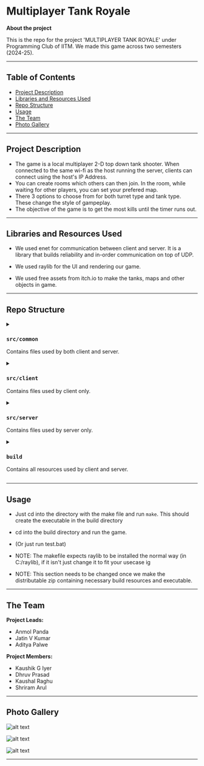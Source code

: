 # Multiplayer Tank Royale

**About the project**

This is the repo for the project 'MULTIPLAYER TANK ROYALE' under Programming Club of IITM. We made this game across two semesters (2024-25).

---

## Table of Contents

- [Project Description](#project-description)
- [Libraries and Resources Used](#libraries-and-resources-used)
- [Repo Structure](#repo-structure)
- [Usage](#usage)
- [The Team](#the-team)
- [Photo Gallery](#photo-gallery)

---

## Project Description

- The game is a local multiplayer 2-D top down tank shooter. When connected to the same wi-fi as the host running the server, clients can connect using the host's IP Address. 
- You can create rooms which others can then join. In the room, while waiting for other players, you can set your prefered map.
- There 3 options to choose from for both turret type and tank type. These change the style of gampeplay.
- The objective of the game is to get the most kills until the timer runs out.

---
## Libraries and Resources Used

- We used enet for communication between client and server. It is a library that builds reliability and in-order communication on top of UDP.

- We used raylib for the UI and rendering our game.

- We used free assets from itch.io to make the tanks, maps and other objects in game.


---
## Repo Structure

<details>
<summary>

### `src/common`
Contains files used by both client and server.
</summary>

-  `communication`: This folder contains files defining our communication protocol, i.e. how we encode and decode messages, the structs and commands used by client and server etc.

- `maps`: This folder has files that defines a map object, and also contains data about the three maps like dimensions and types of tiles and tile locations.

- `misc`: This folder contains some misc files useful for certain tasks in client and server like thread pools, queues, string manipulation, void pointers, signal handling.

- `physics`: This folder contains code we use to simulate collisions and other interaction between in game objects.

- `game_communication.hpp`: These files help to serialize/deserialize classes and structs used by the game in order to send or receive them properly.

- `game.hpp` and `game_constants.hpp`: These files define the actual working of the systems once the game has started, i.e. how the game state updates over time with player inputs. Constants and stats related to the various game objects also stored here.

</details>
<details>
<summary>

### `src/client`
Contains files used by client only.
</summary>

- `core/dragonlib`: This is our UI library built on top of raylib made by C++ god kosik. Pls explain this dark magic to us humans.

- `components`: This folder contains dragonlib components we use like buttons, text input, etc.

- `core/scene_management`: This folder defines what are 'Scenes' in our game (similar to a webpage in a website). Has functions to load and unload them properly.

- `core/utils/animations`: This folder contains code to define frames, animations and control them (play, stop, etc).

- `core/utils/camera.hpp`: This file has code to ensure proper conversion of vectors and shapes from units in the actual game to relative to screen (camera). It helps us to render properly on devices with different screen sizes too.

- `core/global.hpp`: This is for loading fonts and shaders we use throughout the scenes for rendering.

- `pages`: This folder contains all the ui, logic, communication that takes place in each of the five scenes (splash, lobby, room, game and game over).

- `service_consumer.hpp`: This file provides a framework for communication by the client. It is built on top of enet.

- `main.cpp`: This file runs the main thread of the client application.

</details>
<details>
<summary>

### `src/server`
Contains files used by server only.
</summary>

- `service_provider.hpp`: This file provides a framework for communication by the server. It is built on top of enet.

- `lobby_service_provider`: This folder defines the behaviour of the server when players first connect. It lets players create rooms.

- `room_service_provider`: This folder defines the behaviour of the server when players join a room. It lets players create games.

- `game_service_provider`: This folder defines the behaviour of the server in game.

- `main.cpp`: This file runs the main thread of the server application.

</details>
<details>
<summary>

### `build`
Contains all resources used by client and server.
</summary>

- It contains the game's client and server exectuables and makefiles.
- It also contains resources like enet .dlls, images and shaders.

</details>

---

## Usage
- Just cd into the directory with the make file and run `make`.
    This should create the executable in the build directory
 
- cd into the build directory and run the game. 

- (Or just run test.bat)

- NOTE: The makefile expects raylib to be installed the normal way (in C:/raylib), if it isn't just change it to fit your usecase ig

- NOTE: This section needs to be changed once we make the distributable zip containing necessary build resources and executable.

---

## The Team

**Project Leads:**
- Anmol Panda
- Jatin V Kumar
- Aditya Palwe

**Project Members:**
- Kaushik G Iyer
- Dhruv Prasad
- Kaushal Raghu
- Shriram Arul

---
## Photo Gallery
![alt text](https://drive.google.com/uc?export=view&id=1Qhk-I1NP61bTuU41H3lzKzkkMlqR7Xaf)

![alt text](https://drive.google.com/uc?export=view&id=1N-Iva0rlnp6MbkzRBfEFxOedrwEhIDy7)

![alt text](https://drive.google.com/uc?export=view&id=1eAYNYbh4xHdOFx9xlGBrEvGVhDNUvaqW)

---
